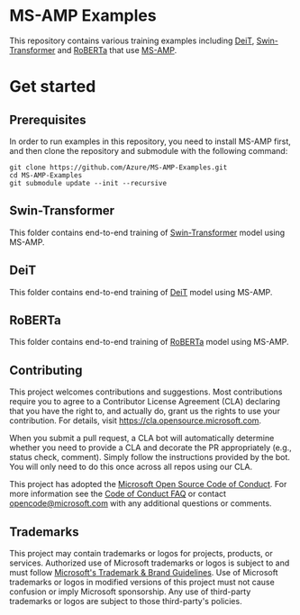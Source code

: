 # MS-AMP Examples
This repository contains various training examples including [DeiT](https://github.com/facebookresearch/deit), [Swin-Transformer](https://github.com/microsoft/Swin-Transformer) and [RoBERTa](https://github.com/facebookresearch/fairseq/blob/main/examples/roberta/README.md) that use [MS-AMP](https://github.com/Azure/MS-AMP).

# Get started

## Prerequisites
In order to run examples in this repository, you need to install MS-AMP first, and  then clone the repository and submodule with the following command:
```
git clone https://github.com/Azure/MS-AMP-Examples.git
cd MS-AMP-Examples
git submodule update --init --recursive
```

## Swin-Transformer
This folder contains end-to-end training of [Swin-Transformer](https://github.com/microsoft/Swin-Transformer) model using MS-AMP.

## DeiT
This folder contains end-to-end training of [DeiT](https://github.com/facebookresearch/deit) model using MS-AMP.

## RoBERTa
This folder contains end-to-end training of [RoBERTa](https://github.com/facebookresearch/fairseq/blob/main/examples/roberta/README.md) model using MS-AMP.

## Contributing

This project welcomes contributions and suggestions.  Most contributions require you to agree to a
Contributor License Agreement (CLA) declaring that you have the right to, and actually do, grant us
the rights to use your contribution. For details, visit https://cla.opensource.microsoft.com.

When you submit a pull request, a CLA bot will automatically determine whether you need to provide
a CLA and decorate the PR appropriately (e.g., status check, comment). Simply follow the instructions
provided by the bot. You will only need to do this once across all repos using our CLA.

This project has adopted the [Microsoft Open Source Code of Conduct](https://opensource.microsoft.com/codeofconduct/).
For more information see the [Code of Conduct FAQ](https://opensource.microsoft.com/codeofconduct/faq/) or
contact [opencode@microsoft.com](mailto:opencode@microsoft.com) with any additional questions or comments.

## Trademarks

This project may contain trademarks or logos for projects, products, or services. Authorized use of Microsoft 
trademarks or logos is subject to and must follow 
[Microsoft's Trademark & Brand Guidelines](https://www.microsoft.com/en-us/legal/intellectualproperty/trademarks/usage/general).
Use of Microsoft trademarks or logos in modified versions of this project must not cause confusion or imply Microsoft sponsorship.
Any use of third-party trademarks or logos are subject to those third-party's policies.
